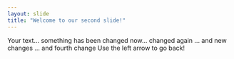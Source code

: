 ```yaml
---
layout: slide
title: "Welcome to our second slide!"
---
```

Your text... something has been changed now... changed again
... and new changes
... and fourth change
Use the left arrow to go back!
